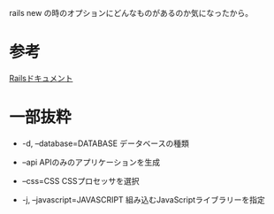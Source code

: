 rails new の時のオプションにどんなものがあるのか気になったから。

# 参考
[Railsドキュメント](https://railsdoc.com/page/rails_new)


# 一部抜粋

- -d, –database=DATABASE
	データベースの種類

- –api
	APIのみのアプリケーションを生成

- –css=CSS
	CSSプロセッサを選択

- -j, –javascript=JAVASCRIPT
    組み込むJavaScriptライブラリーを指定
